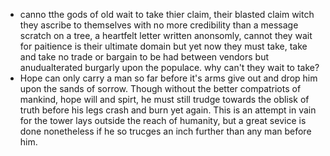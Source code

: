  - canno tthe gods of old wait to take thier claim, their blasted claim witch they ascribe to themselves with no more credibility than a message scratch on a tree, a heartfelt letter written anonsomly, cannot they wait for paitience is their ultimate domain but yet now they must take, take and take no trade or bargain to be had between vendors but anudualterated burgarly upon the populace. why can't they wait to take?
 - Hope can only carry a man so far before it's arms give out and drop him upon the sands of sorrow. Though without the better compatriots of mankind, hope will and spirt, he must still trudge towards the oblisk of truth before his legs crash and burn yet again. This is an attempt in vain for the tower lays outside the reach of humanity, but a great sevice is done nonetheless if he so trucges an inch further than any man before him. 